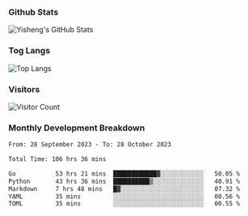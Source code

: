 ### Github Stats
![Yisheng's GitHub Stats](https://github-readme-stats-9qabuvhk1-gongyisheng.vercel.app/api?username=gongyisheng&count_private=true&show_icons=true)
### Tog Langs
![Top Langs](https://github-readme-stats-9qabuvhk1-gongyisheng.vercel.app/api/top-langs/?username=gongyisheng&layout=compact)
### Visitors
![Visitor Count](https://profile-counter.glitch.me/gongyisheng/count.svg)
### Monthly Development Breakdown
<!--START_SECTION:waka-->

```txt
From: 28 September 2023 - To: 28 October 2023

Total Time: 106 hrs 36 mins

Go           53 hrs 21 mins  ████████████▓░░░░░░░░░░░░   50.05 %
Python       43 hrs 36 mins  ██████████▒░░░░░░░░░░░░░░   40.91 %
Markdown     7 hrs 48 mins   █▓░░░░░░░░░░░░░░░░░░░░░░░   07.32 %
YAML         35 mins         ░░░░░░░░░░░░░░░░░░░░░░░░░   00.56 %
TOML         35 mins         ░░░░░░░░░░░░░░░░░░░░░░░░░   00.55 %
```

<!--END_SECTION:waka-->
